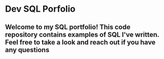 # Dev SQL Porfolio

## Welcome to my SQL portfolio! This code repository contains examples of SQL I've written. Feel free to take a look and reach out if you have any questions
